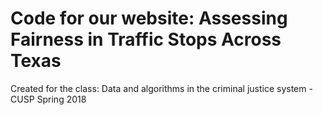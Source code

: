 # Code for our website: Assessing Fairness in Traffic Stops Across Texas
Created for the class: Data and algorithms in the criminal justice system - CUSP Spring 2018
